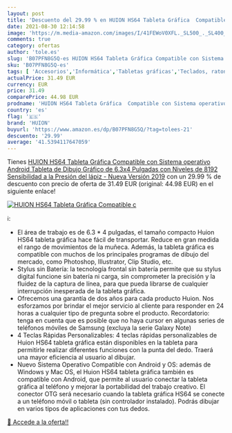 ```yaml
---
layout: post
title: 'Descuento del 29.99 % en HUION HS64 Tableta Gráfica  Compatible c'
date: 2021-08-30 12:14:58
image: 'https://m.media-amazon.com/images/I/41FEWoV0XFL._SL500_._SL400_.jpg'
comments: true
category: ofertas
author: 'tole.es'
slug: 'B07PFN8G5Q-es HUION HS64 Tableta Gráfica Compatible con Sistema...'
sku: 'B07PFN8G5Q-es'
tags: [ 'Accesorios','Informática','Tabletas gráficas','Teclados, ratones y periféricos de entrada','android','huion', ]
actualPrice: 31.49 EUR
currency: EUR
price: 31.49
comparePrice: 44.98 EUR
prodname: 'HUION HS64 Tableta Gráfica  Compatible con Sistema operativo Android  Tableta de Dibujo Gráfico de 6.3x4 Pulgadas con Niveles de 8192 Sensibilidad a la Presión del lápiz - Nueva Versión 2019'
country: 'es'
flag: '🇪🇸'
brand: 'HUION'
buyurl: 'https://www.amazon.es/dp/B07PFN8G5Q/?tag=tolees-21'
descuento: '29.99'
average: '41.5394117647059'
---
```


Tienes [HUION HS64 Tableta Gráfica  Compatible con Sistema operativo Android  Tableta de Dibujo Gráfico de 6.3x4 Pulgadas con Niveles de 8192 Sensibilidad a la Presión del lápiz - Nueva Versión 2019](https://www.amazon.es/dp/B07PFN8G5Q/?tag=tolees-21) con un 29.99 % de descuento con precio de oferta de 31.49 EUR (original: 44.98 EUR) en el siguiente enlace!

[![HUION HS64 Tableta Gráfica  Compatible c](https://m.media-amazon.com/images/I/41FEWoV0XFL._SL500_._SL400_.jpg)](https://www.amazon.es/dp/B07PFN8G5Q/?tag=tolees-21)

ℹ️:

- El área de trabajo es de 6.3 * 4 pulgadas, el tamaño compacto Huion HS64 tableta gráfica hace fácil de transportar. Reduce en gran medida el rango de movimientos de la muñeca. Además, la tableta gráfica es compatible con muchos de los principales programas de dibujo del mercado, como Photoshop, Illustrator, Clip Studio, etc.
- Stylus sin Batería: la tecnología frontal sin batería permite que su stylus digital funcione sin batería ni carga, sin comprometer la precisión y la fluidez de la captura de línea, para que pueda librarse de cualquier interrupción inesperada de la tableta gráfica.
- Ofrecemos una garantía de dos años para cada producto Huion. Nos esforzamos por brindar el mejor servicio al cliente para responder en 24 horas a cualquier tipo de pregunta sobre el producto. Recordatorio: tenga en cuenta que es posible que no haya cursor en algunas series de teléfonos móviles de Samsung (excluya la serie Galaxy Note)
- 4 Teclas Rápidas Personalizables: 4 teclas rápidas personalizables de Huion HS64 tableta gráfica están disponibles en la tableta para permitirle realizar diferentes funciones con la punta del dedo. Traerá una mayor eficiencia al usuario al dibujar.
- Nuevo Sistema Operativo Compatible con Android y OS: además de Windows y Mac OS, el Huion HS64 tableta gráfica también es compatible con Android, que permite al usuario conectar la tableta gráfica al teléfono y mejorar la portabilidad del trabajo creativo. El conector OTG será necesario cuando la tableta gráfica HS64 se conecte a un teléfono móvil o tableta (sin controlador instalado). Podrás dibujar en varios tipos de aplicaciones con tus dedos.

[🛒 Accede a la oferta!!](https://www.amazon.es/dp/B07PFN8G5Q/?tag=tolees-21)
